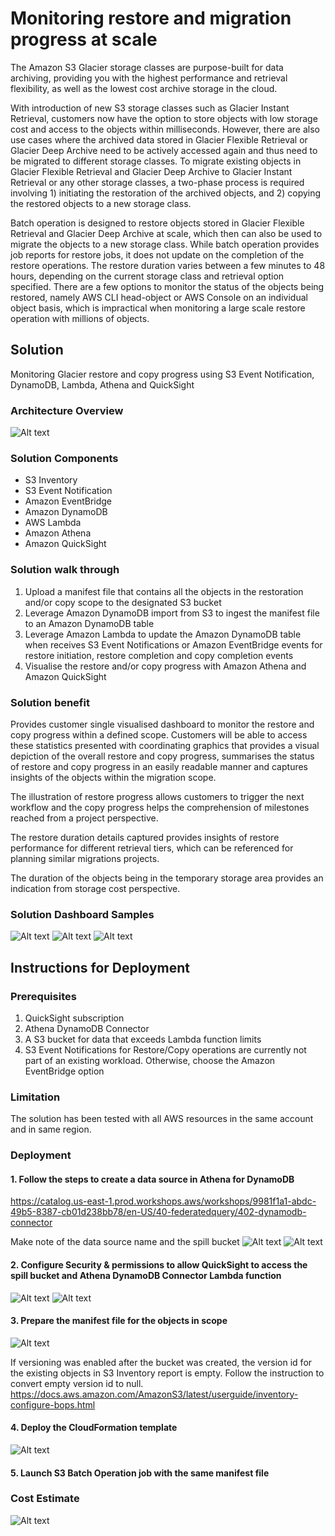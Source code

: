 # Monitoring restore and migration progress at scale 

The Amazon S3 Glacier storage classes are purpose-built for data archiving, providing you with the highest performance and retrieval flexibility, as well as the lowest cost archive storage in the cloud.

With introduction of new S3 storage classes such as Glacier Instant Retrieval, customers now have the option to store objects with low storage cost and access to the objects within milliseconds. However, there are also use cases where the archived data stored in Glacier Flexible Retrieval or Glacier Deep Archive need to be actively accessed again and thus need to be migrated to different storage classes. To migrate existing objects in Glacier Flexible Retrieval and Glacier Deep Archive to Glacier Instant Retrieval or any other storage classes, a two-phase process is required involving 1) initiating the restoration of the archived objects, and 2) copying the restored objects to a new storage class.

Batch operation is designed to restore objects stored in Glacier Flexible Retrieval and Glacier Deep Archive at scale, which then can also be used to migrate the objects to a new storage class. While batch operation provides job reports for restore jobs, it does not update on the completion of the restore operations. The restore duration varies between a few minutes to 48 hours, depending on the current storage class and retrieval option specified. There are a few options to monitor the status of the objects being restored, namely AWS CLI head-object or AWS Console on an individual object basis, which is impractical when monitoring a large scale restore operation with millions of objects. 

## Solution

Monitoring Glacier restore and copy progress using S3 Event Notification, DynamoDB, Lambda, Athena and QuickSight 

### Architecture Overview
![Alt text](src/images/image.png)

### Solution Components

- S3 Inventory
- S3 Event Notification
- Amazon EventBridge
- Amazon DynamoDB
- AWS Lambda
- Amazon Athena
- Amazon QuickSight


### Solution walk through

1.	Upload a manifest file that contains all the objects in the restoration and/or copy scope to the designated S3 bucket
2.	Leverage Amazon DynamoDB import from S3 to ingest the manifest file to an Amazon DynamoDB table
3.	Leverage Amazon Lambda to update the Amazon DynamoDB table when receives S3 Event Notifications or Amazon EventBridge events for restore initiation, restore completion and copy completion events
4.	Visualise the restore and/or copy progress with Amazon Athena and Amazon QuickSight

### Solution benefit

Provides customer single visualised dashboard to monitor the restore and copy progress within a defined scope. Customers will be able to access these statistics presented with coordinating graphics that provides a visual depiction of the overall restore and copy progress, summarises the status of restore and copy progress in an easily readable manner and captures insights of the objects within the migration scope.

The illustration of restore progress allows customers to trigger the next workflow and the copy progress helps the comprehension of milestones reached from a project perspective.

The restore duration details captured provides insights of restore performance for different retrieval tiers, which can be referenced for planning similar migrations projects.

The duration of the objects being in the temporary storage area provides an indication from storage cost perspective.

 
### Solution Dashboard Samples

![Alt text](src/images/image-1.png)
![Alt text](src/images/image-2.png)
![Alt text](src/images/image-3.png)


 ## Instructions for Deployment

### Prerequisites

1.	QuickSight subscription
2.	Athena DynamoDB Connector
3.	A S3 bucket for data that exceeds Lambda function limits
4.	S3 Event Notifications for Restore/Copy operations are currently not part of an existing workload. Otherwise, choose the Amazon EventBridge option

### Limitation
The solution has been tested with all AWS resources in the same account and in same region.

### Deployment
#### 1.	Follow the steps to create a data source in Athena for DynamoDB
 
 https://catalog.us-east-1.prod.workshops.aws/workshops/9981f1a1-abdc-49b5-8387-cb01d238bb78/en-US/40-federatedquery/402-dynamodb-connector

Make note of the data source name and the spill bucket
![Alt text](src/images/image-4.png)
![Alt text](src/images/image-5.png)
	 

#### 2.	Configure Security & permissions to allow QuickSight to access the spill bucket and Athena DynamoDB Connector Lambda function
 
![Alt text](src/images/image-6.png)
![Alt text](src/images/image-7.png)

#### 3.	Prepare the manifest file for the objects in scope

![Alt text](src/images/image-8.png)
 
If versioning was enabled after the bucket was created, the version id for the existing objects in S3 Inventory report is empty. Follow the instruction to convert empty version id to null.
https://docs.aws.amazon.com/AmazonS3/latest/userguide/inventory-configure-bops.html

#### 4.	Deploy the CloudFormation template
![Alt text](src/images/image-9.png)


#### 5.	Launch S3 Batch Operation job with the same manifest file


### Cost Estimate
![Alt text](src/images/image-10.png)
